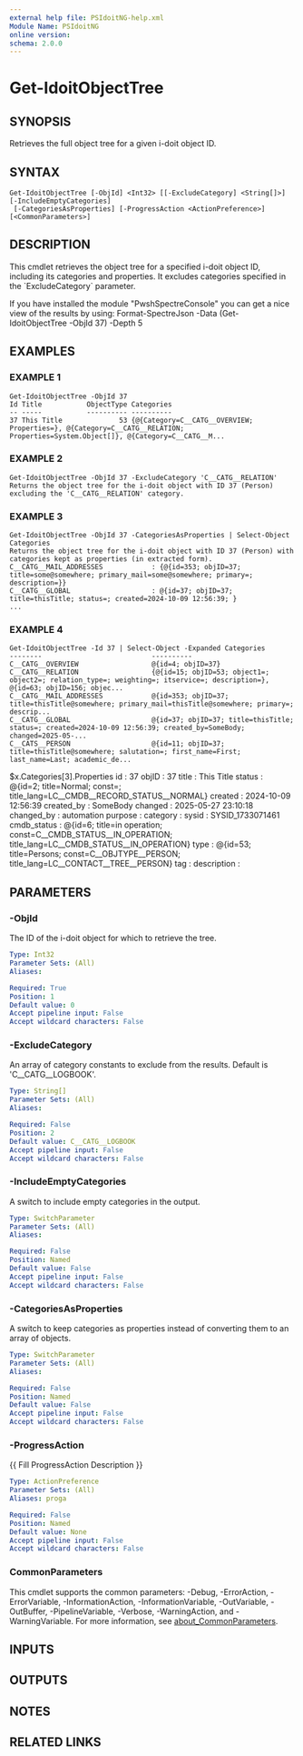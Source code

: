 ```yaml
---
external help file: PSIdoitNG-help.xml
Module Name: PSIdoitNG
online version:
schema: 2.0.0
---
```


# Get-IdoitObjectTree

## SYNOPSIS
Retrieves the full object tree for a given i-doit object ID.

## SYNTAX

```
Get-IdoitObjectTree [-ObjId] <Int32> [[-ExcludeCategory] <String[]>] [-IncludeEmptyCategories]
 [-CategoriesAsProperties] [-ProgressAction <ActionPreference>] [<CommonParameters>]
```

## DESCRIPTION
This cmdlet retrieves the object tree for a specified i-doit object ID, including its categories and properties.
It excludes categories specified in the \`ExcludeCategory\` parameter.

If you have installed the module "PwshSpectreConsole" you can get a nice view of the results by using:
Format-SpectreJson -Data (Get-IdoitObjectTree -ObjId 37) -Depth 5

## EXAMPLES

### EXAMPLE 1
```
Get-IdoitObjectTree -ObjId 37
Id Title           ObjectType Categories
-- -----           ---------- ----------
37 This Title              53 {@{Category=C__CATG__OVERVIEW; Properties=}, @{Category=C__CATG__RELATION; Properties=System.Object[]}, @{Category=C__CATG__M...
```

### EXAMPLE 2
```
Get-IdoitObjectTree -ObjId 37 -ExcludeCategory 'C__CATG__RELATION'
Returns the object tree for the i-doit object with ID 37 (Person) excluding the 'C__CATG__RELATION' category.
```

### EXAMPLE 3
```
Get-IdoitObjectTree -ObjId 37 -CategoriesAsProperties | Select-Object Categories
Returns the object tree for the i-doit object with ID 37 (Person) with categories kept as properties (in extracted form).
C__CATG__MAIL_ADDRESSES            : {@{id=353; objID=37; title=some@somewhere; primary_mail=some@somewhere; primary=; description=}}
C__CATG__GLOBAL                    : @{id=37; objID=37; title=thisTitle; status=; created=2024-10-09 12:56:39; }
...
```

### EXAMPLE 4
```
Get-IdoitObjectTree -Id 37 | Select-Object -Expanded Categories
--------                           ----------
C__CATG__OVERVIEW                  @{id=4; objID=37}
C__CATG__RELATION                  {@{id=15; objID=53; object1=; object2=; relation_type=; weighting=; itservice=; description=}, @{id=63; objID=156; objec...
C__CATG__MAIL_ADDRESSES            @{id=353; objID=37; title=thisTitle@somewhere; primary_mail=thisTitle@somewhere; primary=; descrip...
C__CATG__GLOBAL                    @{id=37; objID=37; title=thisTitle; status=; created=2024-10-09 12:56:39; created_by=SomeBody; changed=2025-05-...
C__CATS__PERSON                    @{id=11; objID=37; title=thisTitle@somewhere; salutation=; first_name=First; last_name=Last; academic_de...
```

$x.Categories\[3\].Properties
id          : 37
objID       : 37
title       : This Title
status      : @{id=2; title=Normal; const=; title_lang=LC__CMDB__RECORD_STATUS__NORMAL}
created     : 2024-10-09 12:56:39
created_by  : SomeBody
changed     : 2025-05-27 23:10:18
changed_by  : automation
purpose     :
category    :
sysid       : SYSID_1733071461
cmdb_status : @{id=6; title=in operation; const=C__CMDB_STATUS__IN_OPERATION; title_lang=LC__CMDB_STATUS__IN_OPERATION}
type        : @{id=53; title=Persons; const=C__OBJTYPE__PERSON; title_lang=LC__CONTACT__TREE__PERSON}
tag         :
description :

## PARAMETERS

### -ObjId
The ID of the i-doit object for which to retrieve the tree.

```yaml
Type: Int32
Parameter Sets: (All)
Aliases:

Required: True
Position: 1
Default value: 0
Accept pipeline input: False
Accept wildcard characters: False
```

### -ExcludeCategory
An array of category constants to exclude from the results.
Default is 'C__CATG__LOGBOOK'.

```yaml
Type: String[]
Parameter Sets: (All)
Aliases:

Required: False
Position: 2
Default value: C__CATG__LOGBOOK
Accept pipeline input: False
Accept wildcard characters: False
```

### -IncludeEmptyCategories
A switch to include empty categories in the output.

```yaml
Type: SwitchParameter
Parameter Sets: (All)
Aliases:

Required: False
Position: Named
Default value: False
Accept pipeline input: False
Accept wildcard characters: False
```

### -CategoriesAsProperties
A switch to keep categories as properties instead of converting them to an array of objects.

```yaml
Type: SwitchParameter
Parameter Sets: (All)
Aliases:

Required: False
Position: Named
Default value: False
Accept pipeline input: False
Accept wildcard characters: False
```

### -ProgressAction
{{ Fill ProgressAction Description }}

```yaml
Type: ActionPreference
Parameter Sets: (All)
Aliases: proga

Required: False
Position: Named
Default value: None
Accept pipeline input: False
Accept wildcard characters: False
```

### CommonParameters
This cmdlet supports the common parameters: -Debug, -ErrorAction, -ErrorVariable, -InformationAction, -InformationVariable, -OutVariable, -OutBuffer, -PipelineVariable, -Verbose, -WarningAction, and -WarningVariable. For more information, see [about_CommonParameters](http://go.microsoft.com/fwlink/?LinkID=113216).

## INPUTS

## OUTPUTS

## NOTES

## RELATED LINKS
